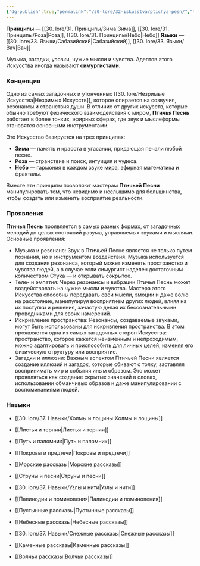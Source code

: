 ```yaml
---
{"dg-publish":true,"permalink":"/30-lore/32-iskusstva/ptichya-pesn/","tags":["незримое/искусство"]}
---
```


**Принципы** — [[30. lore/31. Принципы/Зима\|Зима]], [[30. lore/31. Принципы/Роза\|Роза]], [[30. lore/31. Принципы/Небо\|Небо]]
**Языки** — [[30. lore/33. Языки/Сабазийский\|Сабазийский]], [[30. lore/33. Языки/Вач\|Вач]]

Музыка, загадки, уловки, чужие мысли и чувства. Адептов этого Искусства иногда называют **симургистами**.
### Концепция
Одно из самых загадочных и утонченных [[30. lore/Незримые Искусства\|Незримых Искусств]], которое опирается на созвучия, резонансы и странствия души. В отличие от других искусств, которые обычно требуют физического взаимодействия с миром, **Птичья Песнь** работает в более тонких, эфирных сферах, где звук и мыслеформы становятся основными инструментами.

Это Искусство базируется на трех принципах: 
- **Зима** — память и красота в угасании, придающая печали любой песне. 
- **Роза** — странствие и поиск, интуиция и чудеса.
- **Небо** — гармония в каждом звуке мира, эфирная математика и фракталы.

Вместе эти принципы позволяют мастерам **Птичьей Песни** манипулировать тем, что невидимо и неслышимо для большинства, чтобы создать или изменить восприятие реальности.
### Проявления
**Птичья Песнь** проявляется в самых разных формах, от загадочных мелодий до целых состояний разума, управляемых звуками и мыслями. Основные проявления:

- Музыка и резонанс: Звук в Птичьей Песне является не только путем познания, но и инструментом воздействия. Музыка используется для создания резонанса, который может изменять пространство и чувства людей, а в случае если симургист наделен достаточным количеством Стука — и открывать сокрытое. 
- Теле- и эмпатия: Через резонансы и вибрации Птичья Песнь может воздействовать на чужие мысли и чувства. Мастера этого Искусства способны передавать свои мысли, эмоции и даже волю на расстояние, манипулируя восприятием других людей, влияя на их поступки и решения, зачастую делая их бессознательными проводниками для своих намерений.
- Искривление пространства: Резонансы, создаваемые звуками, могут быть использованы для искривления пространства. В этом проявляется одна из самых загадочных сторон Искусства: пространство, которое кажется неизменным и непроходимым, можно адаптировать и приспособить для личных целей, изменяя его физическую структуру или восприятие.
- Загадки и иллюзии: Важным аспектом Птичьей Песни является создание иллюзий и загадок, которые сбивают с толку, заставляя воспринимать мир и события иным образом. Это может проявляться как создание скрытых значений в словах, использовании обманчивых образов и даже манипулировании с воспоминаниями людей.
### Навыки
- [[30. lore/37. Навыки/Холмы и лощины\|Холмы и лощины]]
- [[Листья и тернии\|Листья и тернии]]
- [[Путь и паломник\|Путь и паломник]]
- [[Покровы и предтечи\|Покровы и предтечи]]
- [[Морские рассказы\|Морские рассказы]]
- [[Струны и песни\|Струны и песни]]
- [[30. lore/37. Навыки/Узлы и нити\|Узлы и нити]]

- [[Палинодии и поминовения\|Палинодии и поминовения]]
- [[Пустынные рассказы\|Пустынные рассказы]]
- [[Небесные рассказы\|Небесные рассказы]]
- [[30. lore/37. Навыки/Снежные рассказы\|Снежные рассказы]]
- [[Каменные рассказы\|Каменные рассказы]]
- [[Волчьи рассказы\|Волчьи рассказы]]